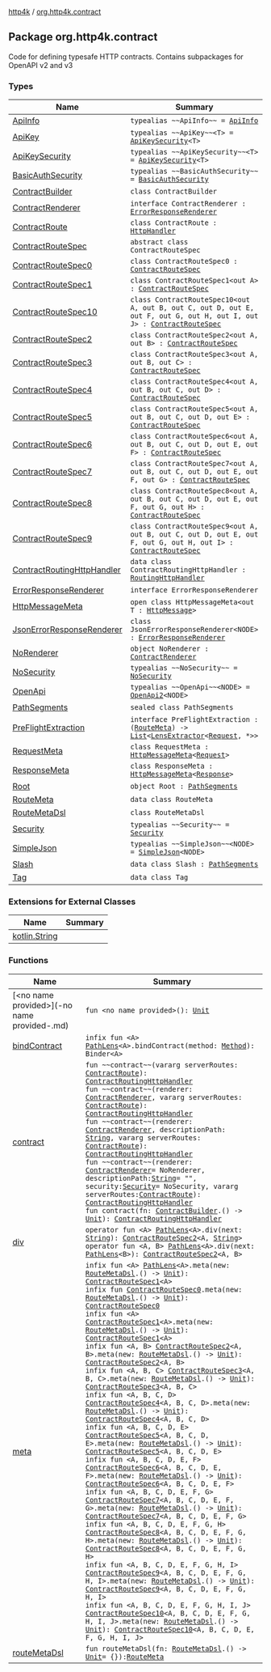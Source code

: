 [http4k](../index.md) / [org.http4k.contract](./index.md)

## Package org.http4k.contract

Code for defining typesafe HTTP contracts. Contains subpackages for OpenAPI v2 and v3

### Types

| Name | Summary |
|---|---|
| [ApiInfo](-api-info.md) | `typealias ~~ApiInfo~~ = `[`ApiInfo`](../org.http4k.contract.openapi/-api-info/index.md) |
| [ApiKey](-api-key.md) | `typealias ~~ApiKey~~<T> = `[`ApiKeySecurity`](../org.http4k.contract.security/-api-key-security/index.md)`<T>` |
| [ApiKeySecurity](-api-key-security.md) | `typealias ~~ApiKeySecurity~~<T> = `[`ApiKeySecurity`](../org.http4k.contract.security/-api-key-security/index.md)`<T>` |
| [BasicAuthSecurity](-basic-auth-security.md) | `typealias ~~BasicAuthSecurity~~ = `[`BasicAuthSecurity`](../org.http4k.contract.security/-basic-auth-security/index.md) |
| [ContractBuilder](-contract-builder/index.md) | `class ContractBuilder` |
| [ContractRenderer](-contract-renderer/index.md) | `interface ContractRenderer : `[`ErrorResponseRenderer`](-error-response-renderer/index.md) |
| [ContractRoute](-contract-route/index.md) | `class ContractRoute : `[`HttpHandler`](../org.http4k.core/-http-handler.md) |
| [ContractRouteSpec](-contract-route-spec/index.md) | `abstract class ContractRouteSpec` |
| [ContractRouteSpec0](-contract-route-spec0/index.md) | `class ContractRouteSpec0 : `[`ContractRouteSpec`](-contract-route-spec/index.md) |
| [ContractRouteSpec1](-contract-route-spec1/index.md) | `class ContractRouteSpec1<out A> : `[`ContractRouteSpec`](-contract-route-spec/index.md) |
| [ContractRouteSpec10](-contract-route-spec10/index.md) | `class ContractRouteSpec10<out A, out B, out C, out D, out E, out F, out G, out H, out I, out J> : `[`ContractRouteSpec`](-contract-route-spec/index.md) |
| [ContractRouteSpec2](-contract-route-spec2/index.md) | `class ContractRouteSpec2<out A, out B> : `[`ContractRouteSpec`](-contract-route-spec/index.md) |
| [ContractRouteSpec3](-contract-route-spec3/index.md) | `class ContractRouteSpec3<out A, out B, out C> : `[`ContractRouteSpec`](-contract-route-spec/index.md) |
| [ContractRouteSpec4](-contract-route-spec4/index.md) | `class ContractRouteSpec4<out A, out B, out C, out D> : `[`ContractRouteSpec`](-contract-route-spec/index.md) |
| [ContractRouteSpec5](-contract-route-spec5/index.md) | `class ContractRouteSpec5<out A, out B, out C, out D, out E> : `[`ContractRouteSpec`](-contract-route-spec/index.md) |
| [ContractRouteSpec6](-contract-route-spec6/index.md) | `class ContractRouteSpec6<out A, out B, out C, out D, out E, out F> : `[`ContractRouteSpec`](-contract-route-spec/index.md) |
| [ContractRouteSpec7](-contract-route-spec7/index.md) | `class ContractRouteSpec7<out A, out B, out C, out D, out E, out F, out G> : `[`ContractRouteSpec`](-contract-route-spec/index.md) |
| [ContractRouteSpec8](-contract-route-spec8/index.md) | `class ContractRouteSpec8<out A, out B, out C, out D, out E, out F, out G, out H> : `[`ContractRouteSpec`](-contract-route-spec/index.md) |
| [ContractRouteSpec9](-contract-route-spec9/index.md) | `class ContractRouteSpec9<out A, out B, out C, out D, out E, out F, out G, out H, out I> : `[`ContractRouteSpec`](-contract-route-spec/index.md) |
| [ContractRoutingHttpHandler](-contract-routing-http-handler/index.md) | `data class ContractRoutingHttpHandler : `[`RoutingHttpHandler`](../org.http4k.routing/-routing-http-handler/index.md) |
| [ErrorResponseRenderer](-error-response-renderer/index.md) | `interface ErrorResponseRenderer` |
| [HttpMessageMeta](-http-message-meta/index.md) | `open class HttpMessageMeta<out T : `[`HttpMessage`](../org.http4k.core/-http-message/index.md)`>` |
| [JsonErrorResponseRenderer](-json-error-response-renderer/index.md) | `class JsonErrorResponseRenderer<NODE> : `[`ErrorResponseRenderer`](-error-response-renderer/index.md) |
| [NoRenderer](-no-renderer/index.md) | `object NoRenderer : `[`ContractRenderer`](-contract-renderer/index.md) |
| [NoSecurity](-no-security.md) | `typealias ~~NoSecurity~~ = `[`NoSecurity`](../org.http4k.contract.security/-no-security/index.md) |
| [OpenApi](-open-api.md) | `typealias ~~OpenApi~~<NODE> = `[`OpenApi2`](../org.http4k.contract.openapi.v2/-open-api2/index.md)`<NODE>` |
| [PathSegments](-path-segments/index.md) | `sealed class PathSegments` |
| [PreFlightExtraction](-pre-flight-extraction/index.md) | `interface PreFlightExtraction : (`[`RouteMeta`](-route-meta/index.md)`) -> `[`List`](https://kotlinlang.org/api/latest/jvm/stdlib/kotlin.collections/-list/index.html)`<`[`LensExtractor`](../org.http4k.lens/-lens-extractor/index.md)`<`[`Request`](../org.http4k.core/-request/index.md)`, *>>` |
| [RequestMeta](-request-meta/index.md) | `class RequestMeta : `[`HttpMessageMeta`](-http-message-meta/index.md)`<`[`Request`](../org.http4k.core/-request/index.md)`>` |
| [ResponseMeta](-response-meta/index.md) | `class ResponseMeta : `[`HttpMessageMeta`](-http-message-meta/index.md)`<`[`Response`](../org.http4k.core/-response/index.md)`>` |
| [Root](-root/index.md) | `object Root : `[`PathSegments`](-path-segments/index.md) |
| [RouteMeta](-route-meta/index.md) | `data class RouteMeta` |
| [RouteMetaDsl](-route-meta-dsl/index.md) | `class RouteMetaDsl` |
| [Security](-security.md) | `typealias ~~Security~~ = `[`Security`](../org.http4k.contract.security/-security/index.md) |
| [SimpleJson](-simple-json.md) | `typealias ~~SimpleJson~~<NODE> = `[`SimpleJson`](../org.http4k.contract.simple/-simple-json/index.md)`<NODE>` |
| [Slash](-slash/index.md) | `data class Slash : `[`PathSegments`](-path-segments/index.md) |
| [Tag](-tag/index.md) | `data class Tag` |

### Extensions for External Classes

| Name | Summary |
|---|---|
| [kotlin.String](kotlin.-string/index.md) |  |

### Functions

| Name | Summary |
|---|---|
| [&lt;no name provided&gt;](-no name provided-.md) | `fun <no name provided>(): `[`Unit`](https://kotlinlang.org/api/latest/jvm/stdlib/kotlin/-unit/index.html) |
| [bindContract](bind-contract.md) | `infix fun <A> `[`PathLens`](../org.http4k.lens/-path-lens/index.md)`<A>.bindContract(method: `[`Method`](../org.http4k.core/-method/index.md)`): Binder<A>` |
| [contract](contract.md) | `fun ~~contract~~(vararg serverRoutes: `[`ContractRoute`](-contract-route/index.md)`): `[`ContractRoutingHttpHandler`](-contract-routing-http-handler/index.md)<br>`fun ~~contract~~(renderer: `[`ContractRenderer`](-contract-renderer/index.md)`, vararg serverRoutes: `[`ContractRoute`](-contract-route/index.md)`): `[`ContractRoutingHttpHandler`](-contract-routing-http-handler/index.md)<br>`fun ~~contract~~(renderer: `[`ContractRenderer`](-contract-renderer/index.md)`, descriptionPath: `[`String`](https://kotlinlang.org/api/latest/jvm/stdlib/kotlin/-string/index.html)`, vararg serverRoutes: `[`ContractRoute`](-contract-route/index.md)`): `[`ContractRoutingHttpHandler`](-contract-routing-http-handler/index.md)<br>`fun ~~contract~~(renderer: `[`ContractRenderer`](-contract-renderer/index.md)` = NoRenderer, descriptionPath: `[`String`](https://kotlinlang.org/api/latest/jvm/stdlib/kotlin/-string/index.html)` = "", security: `[`Security`](../org.http4k.contract.security/-security/index.md)` = NoSecurity, vararg serverRoutes: `[`ContractRoute`](-contract-route/index.md)`): `[`ContractRoutingHttpHandler`](-contract-routing-http-handler/index.md)<br>`fun contract(fn: `[`ContractBuilder`](-contract-builder/index.md)`.() -> `[`Unit`](https://kotlinlang.org/api/latest/jvm/stdlib/kotlin/-unit/index.html)`): `[`ContractRoutingHttpHandler`](-contract-routing-http-handler/index.md) |
| [div](div.md) | `operator fun <A> `[`PathLens`](../org.http4k.lens/-path-lens/index.md)`<A>.div(next: `[`String`](https://kotlinlang.org/api/latest/jvm/stdlib/kotlin/-string/index.html)`): `[`ContractRouteSpec2`](-contract-route-spec2/index.md)`<A, `[`String`](https://kotlinlang.org/api/latest/jvm/stdlib/kotlin/-string/index.html)`>`<br>`operator fun <A, B> `[`PathLens`](../org.http4k.lens/-path-lens/index.md)`<A>.div(next: `[`PathLens`](../org.http4k.lens/-path-lens/index.md)`<B>): `[`ContractRouteSpec2`](-contract-route-spec2/index.md)`<A, B>` |
| [meta](meta.md) | `infix fun <A> `[`PathLens`](../org.http4k.lens/-path-lens/index.md)`<A>.meta(new: `[`RouteMetaDsl`](-route-meta-dsl/index.md)`.() -> `[`Unit`](https://kotlinlang.org/api/latest/jvm/stdlib/kotlin/-unit/index.html)`): `[`ContractRouteSpec1`](-contract-route-spec1/index.md)`<A>`<br>`infix fun `[`ContractRouteSpec0`](-contract-route-spec0/index.md)`.meta(new: `[`RouteMetaDsl`](-route-meta-dsl/index.md)`.() -> `[`Unit`](https://kotlinlang.org/api/latest/jvm/stdlib/kotlin/-unit/index.html)`): `[`ContractRouteSpec0`](-contract-route-spec0/index.md)<br>`infix fun <A> `[`ContractRouteSpec1`](-contract-route-spec1/index.md)`<A>.meta(new: `[`RouteMetaDsl`](-route-meta-dsl/index.md)`.() -> `[`Unit`](https://kotlinlang.org/api/latest/jvm/stdlib/kotlin/-unit/index.html)`): `[`ContractRouteSpec1`](-contract-route-spec1/index.md)`<A>`<br>`infix fun <A, B> `[`ContractRouteSpec2`](-contract-route-spec2/index.md)`<A, B>.meta(new: `[`RouteMetaDsl`](-route-meta-dsl/index.md)`.() -> `[`Unit`](https://kotlinlang.org/api/latest/jvm/stdlib/kotlin/-unit/index.html)`): `[`ContractRouteSpec2`](-contract-route-spec2/index.md)`<A, B>`<br>`infix fun <A, B, C> `[`ContractRouteSpec3`](-contract-route-spec3/index.md)`<A, B, C>.meta(new: `[`RouteMetaDsl`](-route-meta-dsl/index.md)`.() -> `[`Unit`](https://kotlinlang.org/api/latest/jvm/stdlib/kotlin/-unit/index.html)`): `[`ContractRouteSpec3`](-contract-route-spec3/index.md)`<A, B, C>`<br>`infix fun <A, B, C, D> `[`ContractRouteSpec4`](-contract-route-spec4/index.md)`<A, B, C, D>.meta(new: `[`RouteMetaDsl`](-route-meta-dsl/index.md)`.() -> `[`Unit`](https://kotlinlang.org/api/latest/jvm/stdlib/kotlin/-unit/index.html)`): `[`ContractRouteSpec4`](-contract-route-spec4/index.md)`<A, B, C, D>`<br>`infix fun <A, B, C, D, E> `[`ContractRouteSpec5`](-contract-route-spec5/index.md)`<A, B, C, D, E>.meta(new: `[`RouteMetaDsl`](-route-meta-dsl/index.md)`.() -> `[`Unit`](https://kotlinlang.org/api/latest/jvm/stdlib/kotlin/-unit/index.html)`): `[`ContractRouteSpec5`](-contract-route-spec5/index.md)`<A, B, C, D, E>`<br>`infix fun <A, B, C, D, E, F> `[`ContractRouteSpec6`](-contract-route-spec6/index.md)`<A, B, C, D, E, F>.meta(new: `[`RouteMetaDsl`](-route-meta-dsl/index.md)`.() -> `[`Unit`](https://kotlinlang.org/api/latest/jvm/stdlib/kotlin/-unit/index.html)`): `[`ContractRouteSpec6`](-contract-route-spec6/index.md)`<A, B, C, D, E, F>`<br>`infix fun <A, B, C, D, E, F, G> `[`ContractRouteSpec7`](-contract-route-spec7/index.md)`<A, B, C, D, E, F, G>.meta(new: `[`RouteMetaDsl`](-route-meta-dsl/index.md)`.() -> `[`Unit`](https://kotlinlang.org/api/latest/jvm/stdlib/kotlin/-unit/index.html)`): `[`ContractRouteSpec7`](-contract-route-spec7/index.md)`<A, B, C, D, E, F, G>`<br>`infix fun <A, B, C, D, E, F, G, H> `[`ContractRouteSpec8`](-contract-route-spec8/index.md)`<A, B, C, D, E, F, G, H>.meta(new: `[`RouteMetaDsl`](-route-meta-dsl/index.md)`.() -> `[`Unit`](https://kotlinlang.org/api/latest/jvm/stdlib/kotlin/-unit/index.html)`): `[`ContractRouteSpec8`](-contract-route-spec8/index.md)`<A, B, C, D, E, F, G, H>`<br>`infix fun <A, B, C, D, E, F, G, H, I> `[`ContractRouteSpec9`](-contract-route-spec9/index.md)`<A, B, C, D, E, F, G, H, I>.meta(new: `[`RouteMetaDsl`](-route-meta-dsl/index.md)`.() -> `[`Unit`](https://kotlinlang.org/api/latest/jvm/stdlib/kotlin/-unit/index.html)`): `[`ContractRouteSpec9`](-contract-route-spec9/index.md)`<A, B, C, D, E, F, G, H, I>`<br>`infix fun <A, B, C, D, E, F, G, H, I, J> `[`ContractRouteSpec10`](-contract-route-spec10/index.md)`<A, B, C, D, E, F, G, H, I, J>.meta(new: `[`RouteMetaDsl`](-route-meta-dsl/index.md)`.() -> `[`Unit`](https://kotlinlang.org/api/latest/jvm/stdlib/kotlin/-unit/index.html)`): `[`ContractRouteSpec10`](-contract-route-spec10/index.md)`<A, B, C, D, E, F, G, H, I, J>` |
| [routeMetaDsl](route-meta-dsl.md) | `fun routeMetaDsl(fn: `[`RouteMetaDsl`](-route-meta-dsl/index.md)`.() -> `[`Unit`](https://kotlinlang.org/api/latest/jvm/stdlib/kotlin/-unit/index.html)` = {}): `[`RouteMeta`](-route-meta/index.md) |
